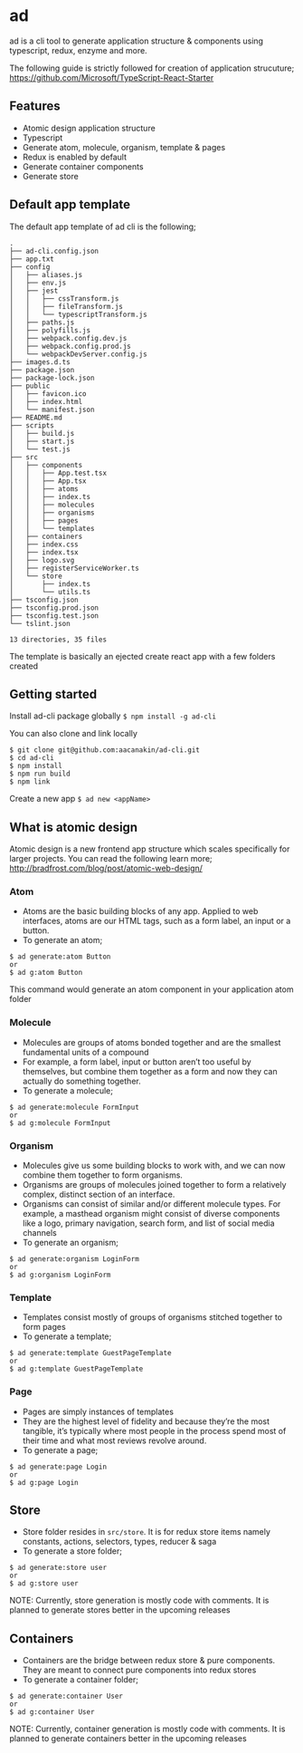 # ad
ad is a cli tool to generate application structure & components using typescript, redux, enzyme and more.

The following guide is strictly followed for creation of application strucuture;
https://github.com/Microsoft/TypeScript-React-Starter

## Features
- Atomic design application structure
- Typescript
- Generate atom, molecule, organism, template & pages
- Redux is enabled by default
- Generate container components
- Generate store

## Default app template
The default app template of ad cli is the following;
```
.
├── ad-cli.config.json
├── app.txt
├── config
│   ├── aliases.js
│   ├── env.js
│   ├── jest
│   │   ├── cssTransform.js
│   │   ├── fileTransform.js
│   │   └── typescriptTransform.js
│   ├── paths.js
│   ├── polyfills.js
│   ├── webpack.config.dev.js
│   ├── webpack.config.prod.js
│   └── webpackDevServer.config.js
├── images.d.ts
├── package.json
├── package-lock.json
├── public
│   ├── favicon.ico
│   ├── index.html
│   └── manifest.json
├── README.md
├── scripts
│   ├── build.js
│   ├── start.js
│   └── test.js
├── src
│   ├── components
│   │   ├── App.test.tsx
│   │   ├── App.tsx
│   │   ├── atoms
│   │   ├── index.ts
│   │   ├── molecules
│   │   ├── organisms
│   │   ├── pages
│   │   └── templates
│   ├── containers
│   ├── index.css
│   ├── index.tsx
│   ├── logo.svg
│   ├── registerServiceWorker.ts
│   └── store
│       ├── index.ts
│       └── utils.ts
├── tsconfig.json
├── tsconfig.prod.json
├── tsconfig.test.json
└── tslint.json

13 directories, 35 files
```
The template is basically an ejected create react app with a few folders created

## Getting started
Install ad-cli package globally
`$ npm install -g ad-cli`

You can also clone and link locally
```
$ git clone git@github.com:aacanakin/ad-cli.git
$ cd ad-cli
$ npm install
$ npm run build
$ npm link
```


Create a new app
`$ ad new <appName>`

## What is atomic design
Atomic design is a new frontend app structure which scales specifically for larger projects. You can read the following learn more;
http://bradfrost.com/blog/post/atomic-web-design/

### Atom
- Atoms are the basic building blocks of any app. Applied to web interfaces, atoms are our HTML tags, such as a form label, an input or a button.
- To generate an atom;
```
$ ad generate:atom Button
or
$ ad g:atom Button
```
This command would generate an atom component in your application atom folder


### Molecule
- Molecules are groups of atoms bonded together and are the smallest fundamental units of a compound
- For example, a form label, input or button aren’t too useful by themselves, but combine them together as a form and now they can actually do something together.
- To generate a molecule;
```
$ ad generate:molecule FormInput
or
$ ad g:molecule FormInput
```

### Organism
- Molecules give us some building blocks to work with, and we can now combine them together to form organisms.
- Organisms are groups of molecules joined together to form a relatively complex, distinct section of an interface.
- Organisms can consist of similar and/or different molecule types. For example, a masthead organism might consist of diverse components like a logo, primary navigation, search form, and list of social media channels
- To generate an organism;
```
$ ad generate:organism LoginForm
or
$ ad g:organism LoginForm
```
### Template
- Templates consist mostly of groups of organisms stitched together to form pages
- To generate a template;
```
$ ad generate:template GuestPageTemplate
or
$ ad g:template GuestPageTemplate
```
### Page
- Pages are simply instances of templates
- They are the highest level of fidelity and because they’re the most tangible, it’s typically where most people in the process spend most of their time and what most reviews revolve around.
- To generate a page;
```
$ ad generate:page Login
or 
$ ad g:page Login
```

## Store
- Store folder resides in `src/store`. It is for redux store items namely constants, actions, selectors, types, reducer & saga
- To generate a store folder;
```
$ ad generate:store user
or
$ ad g:store user
```
NOTE: Currently, store generation is mostly code with comments. It is planned to generate stores better in the upcoming releases

## Containers
- Containers are the bridge between redux store & pure components. They are meant to connect pure components into redux stores
- To generate a container folder;
```
$ ad generate:container User
or 
$ ad g:container User
``` 
NOTE: Currently, container generation is mostly code with comments. It is planned to generate containers better in the upcoming releases

